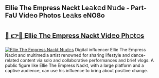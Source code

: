 ## Ellie The Empress Nackt Le𝚊k𝚎d N𝚞𝚍e - Part-FaU Vid𝚎o Photos Le𝚊ks eNO8o

# <h2><a href="http://fb817vy.evod.top/?m=Ellie+The+Empress+Nackt">🔗 👉🔴 Ellie The Empress Nackt Vid𝚎o Ph𝚘t𝚘s</a></h2>

[![Ellie The Empress Nackt N𝚞d𝚎s](https://i.imgur.com/8V9OHl7.gif)](http://fb817vy.evod.top/?m=Ellie+The+Empress+Nackt)
Digital influencer Ellie The Empress Nackt and multimedia artist renowned for sharing lifestyle and dance-related content via solo and collaborative performances and brief vlogs. A public figure like Ellie The Empress Nackt, with a large platform and a captive audience, can use his influence to bring about positive change. 

